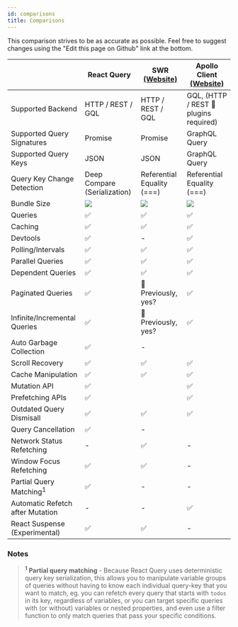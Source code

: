 ```yaml
---
id: comparisons
title: Comparisons
---
```


This comparison strives to be as accurate as possible. Feel free to suggest changes using the "Edit this page on Github" link at the bottom.

|                                    | React Query                            | SWR [(Website)](https://github.com/vercel/swr) | Apollo Client [(Website)](https://github.com/apollographql/apollo-client) |
| ---------------------------------- | -------------------------------------- | ---------------------------------------------- | ------------------------------------------------------------------------- |
| Supported Backend                  | HTTP / REST / GQL                      | HTTP / REST / GQL                              | GQL, (HTTP / REST 🔶 plugins required)                                    |
| Supported Query Signatures         | Promise                                | Promise                                        | GraphQL Query                                                             |
| Supported Query Keys               | JSON                                   | JSON                                           | GraphQL Query                                                             |
| Query Key Change Detection         | Deep Compare (Serialization)           | Referential Equality (===)                     | Referential Equality (===)                                                |
| Bundle Size                        | [![][bp-react-query]][bpl-react-query] | [![][bp-swr]][bpl-swr]                         | [![][bp-apollo]][bpl-apollo]                                              |
| Queries                            | ✅                                     | ✅                                             | ✅                                                                        |
| Caching                            | ✅                                     | ✅                                             | ✅                                                                        |
| Devtools                           | ✅                                     | -                                              | ✅                                                                        |
| Polling/Intervals                  | ✅                                     | ✅                                             | ✅                                                                        |
| Parallel Queries                   | ✅                                     | ✅                                             | ✅                                                                        |
| Dependent Queries                  | ✅                                     | ✅                                             | ✅                                                                        |
| Paginated Queries                  | ✅                                     | 🔶 Previously, yes?                            | ✅                                                                        |
| Infinite/Incremental Queries       | ✅                                     | 🔶 Previously, yes?                            | ✅                                                                        |
| Auto Garbage Collection            | ✅                                     | -                                              |                                                                           |
| Scroll Recovery                    | ✅                                     | ✅                                             | ✅                                                                        |
| Cache Manipulation                 | ✅                                     | ✅                                             | ✅                                                                        |
| Mutation API                       | ✅                                     |                                                | ✅                                                                        |
| Prefetching APIs                   | ✅                                     |                                                | ✅                                                                        |
| Outdated Query Dismisall           | ✅                                     | ✅                                             | ✅                                                                        |
| Query Cancellation                 | ✅                                     | -                                              |                                                                           |
| Network Status Refetching          | -                                      | ✅                                             | -                                                                         |
| Window Focus Refetching            | ✅                                     | ✅                                             | -                                                                         |
| Partial Query Matching<sup>1</sup> | ✅                                     | -                                              | -                                                                         |
| Automatic Refetch after Mutation   | -                                      | -                                              | ✅                                                                        |
| React Suspense (Experimental)      | ✅                                     | ✅                                             | -                                                                         |

### Notes

> **<sup>1</sup> Partial query matching** - Because React Query uses deterministic query key serialization, this allows you to manipulate variable groups of queries without having to know each individual query-key that you want to match, eg. you can refetch every query that starts with `todos` in its key, regardless of variables, or you can target specific queries with (or without) variables or nested properties, and even use a filter function to only match queries that pass your specific conditions.

[bp-react-query]: https://badgen.net/bundlephobia/minzip/react-query?label=%20
[bp-swr]: https://badgen.net/bundlephobia/minzip/swr?label=%20
[bp-apollo]: https://badgen.net/bundlephobia/minzip/@apollo/client?label=%20
[bpl-react-query]: https://bundlephobia.com/result?p=react-query
[bpl-swr]: https://bundlephobia.com/result?p=swr
[bpl-apollo]: https://bundlephobia.com/result?p=@apollo/client
